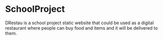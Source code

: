 # SchoolProject
DRestau is a school project static website that could be used as a digital restaurant where people can buy food and items and it will be delivered to them.
